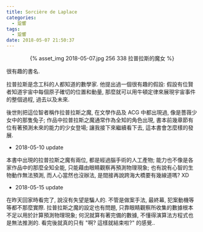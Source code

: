 ```yaml
---
title: Sorcière de Laplace
categories:
  - 跫響
tags:
  - 跫響
date: 2018-05-07 21:50:37
---
```

<center>{% asset_img 2018-05-07.jpg 256 338 拉普拉斯的魔女 %}</center>

很有趣的書名.

拉普拉斯是念工科的人都知道的數學家. 他提出過一個很有趣的假設: 假設有位賢者知道宇宙中每個原子確切的位置和動量, 那麼就可以用牛頓定律來展現宇宙事件的整個過程, 過去以及未來.

後世則把這位智者稱作拉普拉斯之魔, 在文學作品及 ACG 中都出現過, 像是薔薇少女中的那隻兔子; 作品中拉普拉斯之魔通常作為全知的角色出現, 書本前幾章節有位有著預測未來的能力的少女登場; 讓我接下來繼續看下去, 這本書會怎麼樣的發展.

- 2018-05-10 update

本書中出現的拉普拉斯之魔有兩位, 都是經過腦手術的人工產物; 能力也不像是各家作品中的那麼全知全能, 只能藉由眼睛觀察再預測物理現象; 也有說有心智的生物動作無法預測, 而人心當然也沒辦法, 是間接再說跨海大橋要有幾線道嗎? XD

- 2018-05-15 update

在昨天回家時看完了, 說沒有失望是騙人的. 不管是做案手法, 最終幕, 犯案動機等等都不那麼實際. 拉普拉斯之魔的設定也有問題, 只靠眼睛觀察所收集的數據根本不足以用於計算預測物理現象; 何況就算有著完備的數據, 不懂得演算法方程式也是無法推測的. 看完後就真的只有 "啊? 這樣就結束啦?" 的感覺..
